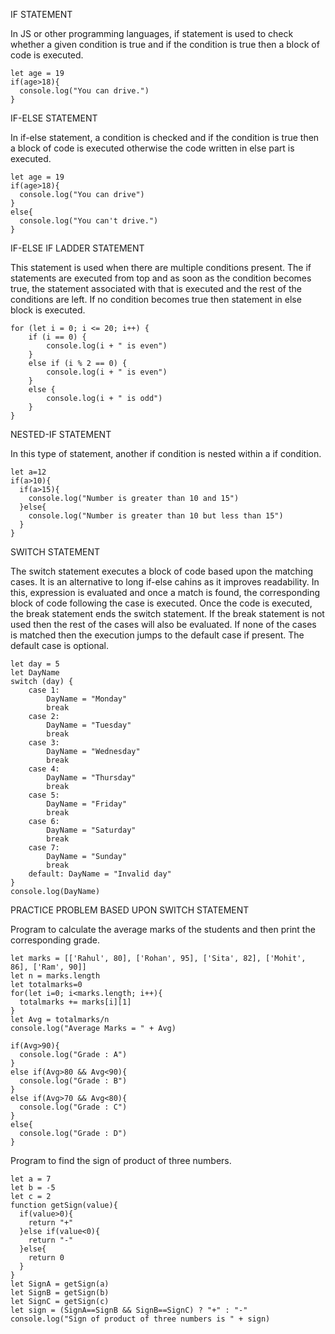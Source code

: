 IF STATEMENT

In JS or other programming languages, if statement is used to check whether a given condition is true and if the condition is true then a block of code is executed.
```
let age = 19
if(age>18){
  console.log("You can drive.")
}
```

IF-ELSE STATEMENT

In if-else statement, a condition is checked and if the condition is true then a block of code is executed otherwise the code written in else part is executed.
```
let age = 19
if(age>18){
  console.log("You can drive")
}
else{
  console.log("You can't drive.")
}
```

IF-ELSE IF LADDER STATEMENT

This statement is used when there are multiple conditions present. The if statements are executed from top and as soon as the condition becomes true, the statement associated with that is executed and the rest of the conditions are left. If no condition becomes true then statement in else block is executed.

```
for (let i = 0; i <= 20; i++) {
    if (i == 0) {
        console.log(i + " is even")
    }
    else if (i % 2 == 0) {
        console.log(i + " is even")
    }
    else {
        console.log(i + " is odd")
    }
} 
```

NESTED-IF STATEMENT

In this type of statement, another if condition is nested within a if condition.
```
let a=12
if(a>10){
  if(a>15){
    console.log("Number is greater than 10 and 15")
  }else{
    console.log("Number is greater than 10 but less than 15")
  }
}
```

SWITCH STATEMENT

The switch statement executes a block of code based upon the matching cases. It is an alternative to long if-else cahins as it improves readability. In this, expression is evaluated and once a match is found, the corresponding block of code following the case is executed. Once the code is executed, the break statement ends the switch statement. If the break statement is not used then the rest of the cases will also be evaluated. If none of the cases is matched then the execution jumps to the default case if present. The default case is optional.

```
let day = 5
let DayName
switch (day) {
    case 1:
        DayName = "Monday"
        break
    case 2:
        DayName = "Tuesday"
        break
    case 3:
        DayName = "Wednesday"
        break
    case 4:
        DayName = "Thursday"
        break
    case 5:
        DayName = "Friday"
        break
    case 6:
        DayName = "Saturday"
        break
    case 7:
        DayName = "Sunday"
        break
    default: DayName = "Invalid day"
}
console.log(DayName)
```

PRACTICE PROBLEM BASED UPON SWITCH STATEMENT

Program to calculate the average marks of the students and then print the corresponding grade.
```
let marks = [['Rahul', 80], ['Rohan', 95], ['Sita', 82], ['Mohit', 86], ['Ram', 90]]
let n = marks.length
let totalmarks=0
for(let i=0; i<marks.length; i++){
  totalmarks += marks[i][1]
}
let Avg = totalmarks/n
console.log("Average Marks = " + Avg)

if(Avg>90){
  console.log("Grade : A")
}
else if(Avg>80 && Avg<90){
  console.log("Grade : B")
}
else if(Avg>70 && Avg<80){
  console.log("Grade : C")
}
else{
  console.log("Grade : D")
} 
```
Program to find the sign of product of three numbers.
```
let a = 7
let b = -5
let c = 2
function getSign(value){
  if(value>0){
    return "+"
  }else if(value<0){
    return "-"
  }else{
    return 0
  }
}
let SignA = getSign(a)
let SignB = getSign(b)
let SignC = getSign(c)
let sign = (SignA==SignB && SignB==SignC) ? "+" : "-"
console.log("Sign of product of three numbers is " + sign)
```
